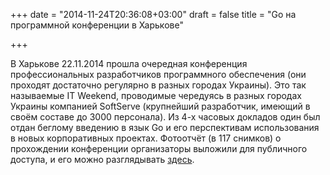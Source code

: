 +++
date = "2014-11-24T20:36:08+03:00"
draft = false
title = "Go на программной конференции в Харькове"

+++

<p>В Харькове 22.11.2014 прошла очередная конференция профессиональных разработчиков программного обеспечения (они проходят достаточно регулярно в разных городах Украины). Это так называемые IT Weekend, проводимые чередуясь в разных городах Украины компанией SoftServe (крупнейший разработчик, имеющий в своём составе до 3000 персонала). 
Из 4-х часовых докладов один был отдан беглому введению в язык Go и его перспективам использования в новых корпоративных проектах. Фотоотчёт (в 117 снимков) о прохождении конференции организаторы выложили для публичного доступа, и его можно разглядывать <a href="https://www.facebook.com/media/set/?set=a.1009368895788982.1073741861.206539466071933&amp;type=3">здесь</a>.</p>

